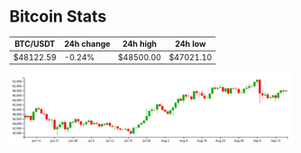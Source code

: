 # Bitcoin Stats

BTC/USDT|24h change|24h high|24h low|
|---|---|---|---|
|$48122.59|-0.24%|$48500.00|$47021.10|

<img src="./chart.svg">
